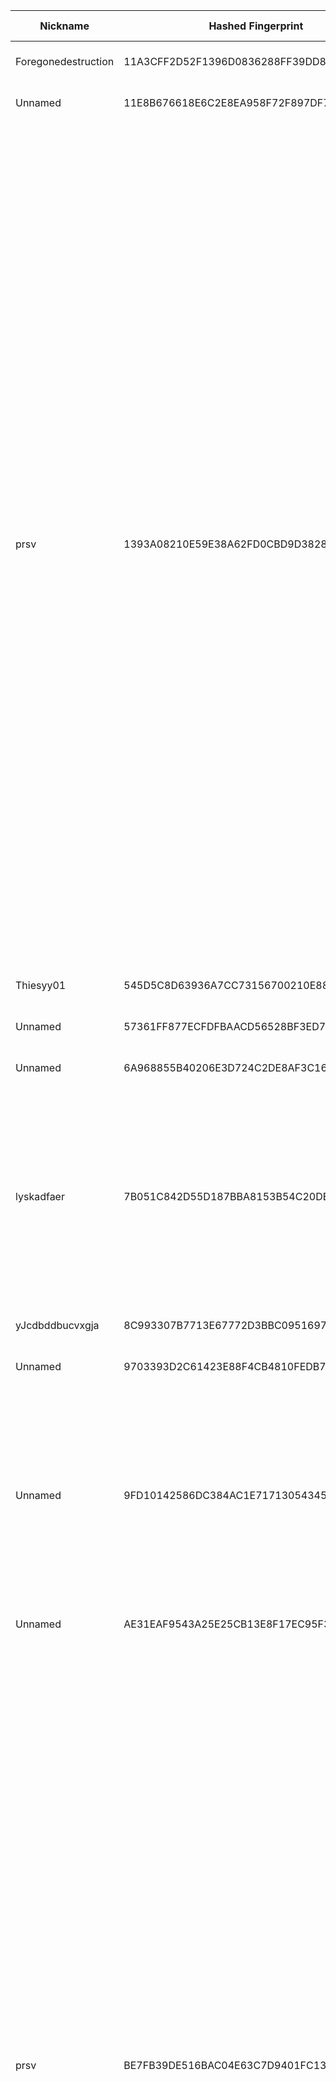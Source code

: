 | Nickname |  Hashed Fingerprint	| Or Addresses | Contact | Running | Flags | Last Seen | First Seen | Last Restarted | Advertised Bandwidth | Platform | Version | Version Status | Recommended Version | Verified hostnames | Exit policy |
|---|---|---|---|---|---|---|---|---|---|---|---|---|---|---|---|
|Foregonedestruction | 11A3CFF2D52F1396D0836288FF39DD89D3183FDB | ["194.102.38.164:443"] | N/A | true | Running, V2Dir, Valid | 2025-09-02 11:00:00 | 2025-09-02 09:00:00 | 2025-09-02 08:08:55 | 0 | Tor 0.4.8.10 on Linux | 0.4.8.10 | recommended | true | N/A | ["reject *:*"]|
|Unnamed | 11E8B676618E6C2E8EA958F72F897DF75711D65B | ["154.90.52.74:9000"] | N/A | true | Running, V2Dir, Valid | 2025-09-02 11:00:00 | 2025-09-02 04:00:00 | 2025-09-02 03:35:08 | 0 | Tor 0.4.8.14 on Linux | 0.4.8.14 | recommended | true | N/A | ["reject *:*"]|
|prsv | 1393A08210E59E38A62FD0CBD9D38287EFE11BD9 | ["178.17.58.159:9100"] | email:admin[]prsv.ch url:https://prsv.ch/ proof:uri-rsa ciissversion:2 | true | Exit, Running, V2Dir, Valid | 2025-09-02 11:00:00 | 2025-09-02 00:00:00 | 2025-09-01 22:57:29 | 0 | Tor 0.4.8.17 on Linux | 0.4.8.17 | recommended | true | N/A | ["reject 0.0.0.0/8:*","reject 169.254.0.0/16:*","reject 127.0.0.0/8:*","reject 192.168.0.0/16:*","reject 10.0.0.0/8:*","reject 172.16.0.0/12:*","reject 178.17.58.159:*","accept *:43","accept *:53","accept *:79-81","accept *:194","accept *:220","accept *:389","accept *:443","accept *:531","accept *:543-544","accept *:554","accept *:563","accept *:636","accept *:706","accept *:853","accept *:873","accept *:902-904","accept *:981","accept *:989-995","accept *:1194","accept *:1220","accept *:1293","accept *:1500","accept *:1533","accept *:1677","accept *:1723","accept *:1755","accept *:1863","accept *:2082","accept *:2083","accept *:2086-2087","accept *:2095-2096","accept *:2102-2104","accept *:3128","accept *:3690","accept *:4321","accept *:4643","accept *:5050","accept *:5190","accept *:5222-5223","accept *:5228","accept *:6660-6669","accept *:6679","accept *:6697","accept *:8000","accept *:8008","accept *:8074","accept *:8080","accept *:8082","accept *:8087-8088","accept *:8332-8333","accept *:8443","accept *:8888","accept *:9418","accept *:9999","accept *:10000","accept *:11371","accept *:19294","accept *:19638","accept *:50002","accept *:64738","reject *:*"]|
|Thiesyy01 | 545D5C8D63936A7CC73156700210E883A47F974F | ["152.53.190.33:9001","[2a00:11c0:5f:22f9:e47e:74ff:fe72:a4b2]:9001"] | tor@thies-block.de | true | Running, V2Dir, Valid | 2025-09-02 11:00:00 | 2025-09-02 02:00:00 | 2025-09-02 01:39:33 | 0 | Tor 0.4.8.16 on Linux | 0.4.8.16 | recommended | true | ["r1.thiesyy-it.de"] | ["reject *:*"]|
|Unnamed | 57361FF877ECFDFBAACD56528BF3ED792A5949B1 | ["38.54.13.34:9900"] | N/A | true | Running, V2Dir, Valid | 2025-09-02 11:00:00 | 2025-09-02 04:00:00 | 2025-09-02 03:42:24 | 0 | Tor 0.4.8.14 on Linux | 0.4.8.14 | recommended | true | N/A | ["reject *:*"]|
|Unnamed | 6A968855B40206E3D724C2DE8AF3C16E3D8F73D1 | ["154.205.129.174:9000"] | N/A | false | Running, V2Dir, Valid | 2025-09-02 08:00:00 | 2025-09-02 04:00:00 | 2025-09-02 03:17:45 | 0 | Tor 0.4.8.14 on Linux | 0.4.8.14 | recommended | true | N/A | ["reject *:*"]|
|lyskadfaer | 7B051C842D55D187BBA8153B54C20DEEE484C224 | ["94.74.164.253:9001"] | N/A | true | Exit, Running, V2Dir, Valid | 2025-09-02 11:00:00 | 2025-09-02 11:00:00 | 2025-09-02 10:09:57 | 0 | Tor 0.4.8.17 on Linux | 0.4.8.17 | recommended | true | N/A | ["reject 0.0.0.0/8:*","reject 169.254.0.0/16:*","reject 127.0.0.0/8:*","reject 192.168.0.0/16:*","reject 10.0.0.0/8:*","reject 172.16.0.0/12:*","reject 94.74.164.253:*","reject *:25","reject *:119","reject *:135-139","reject *:445","reject *:563","reject *:1214","reject *:4661-4666","reject *:6346-6429","reject *:6699","reject *:6881-6999","accept *:*"]|
|yJcdbddbucvxgja | 8C993307B7713E67772D3BBC09516972330990E9 | ["152.32.236.131:9002"] | martini4@outlook.com | true | Running, V2Dir, Valid | 2025-09-02 11:00:00 | 2025-09-02 08:00:00 | 2025-09-02 06:17:41 | 0 | Tor 0.4.8.17 on Linux | 0.4.8.17 | recommended | true | N/A | ["reject *:*"]|
|Unnamed | 9703393D2C61423E88F4CB4810FEDB7C738D409D | ["38.60.216.74:9000"] | N/A | true | Running, V2Dir, Valid | 2025-09-02 11:00:00 | 2025-09-02 04:00:00 | 2025-09-02 03:32:02 | 0 | Tor 0.4.8.14 on Linux | 0.4.8.14 | recommended | true | N/A | ["reject *:*"]|
|Unnamed | 9FD10142586DC384AC1E7171305434503E965F1B | ["72.60.25.77:9001","[2a02:4780:2d:c012::1]:9001"] | N/A | false | Exit, Running, Valid | 2025-09-02 10:00:00 | 2025-09-02 06:00:00 | 2025-09-02 04:14:30 | 0 | Tor 0.4.8.10 on Linux | 0.4.8.10 | recommended | true | ["srv936403.hstgr.cloud"] | ["reject 0.0.0.0/8:*","reject 169.254.0.0/16:*","reject 127.0.0.0/8:*","reject 192.168.0.0/16:*","reject 10.0.0.0/8:*","reject 172.16.0.0/12:*","reject 72.60.25.77:*","reject *:25","reject *:119","reject *:135-139","reject *:445","reject *:563","reject *:1214","reject *:4661-4666","reject *:6346-6429","reject *:6699","reject *:6881-6999","accept *:*"]|
|Unnamed | AE31EAF9543A25E25CB13E8F17EC95F30E518717 | ["212.8.252.28:13947"] | N/A | true | Running, V2Dir, Valid | 2025-09-02 11:00:00 | 2025-09-02 06:00:00 | 2025-09-02 05:30:55 | 0 | Tor 0.4.8.17 on Linux | 0.4.8.17 | recommended | true | ["212-8-252-28.hosted-by-worldstream.net"] | ["reject *:*"]|
|prsv | BE7FB39DE516BAC04E63C7D9401FC13AFFBAA375 | ["178.17.58.159:9000"] | email:admin[]prsv.ch url:https://prsv.ch/ proof:uri-rsa ciissversion:2 | true | Exit, Running, V2Dir, Valid | 2025-09-02 11:00:00 | 2025-09-02 00:00:00 | 2025-09-01 22:57:27 | 0 | Tor 0.4.8.17 on Linux | 0.4.8.17 | recommended | true | N/A | ["reject 0.0.0.0/8:*","reject 169.254.0.0/16:*","reject 127.0.0.0/8:*","reject 192.168.0.0/16:*","reject 10.0.0.0/8:*","reject 172.16.0.0/12:*","reject 178.17.58.159:*","accept *:43","accept *:53","accept *:79-81","accept *:194","accept *:220","accept *:389","accept *:443","accept *:531","accept *:543-544","accept *:554","accept *:563","accept *:636","accept *:706","accept *:853","accept *:873","accept *:902-904","accept *:981","accept *:989-995","accept *:1194","accept *:1220","accept *:1293","accept *:1500","accept *:1533","accept *:1677","accept *:1723","accept *:1755","accept *:1863","accept *:2082","accept *:2083","accept *:2086-2087","accept *:2095-2096","accept *:2102-2104","accept *:3128","accept *:3690","accept *:4321","accept *:4643","accept *:5050","accept *:5190","accept *:5222-5223","accept *:5228","accept *:6660-6669","accept *:6679","accept *:6697","accept *:8000","accept *:8008","accept *:8074","accept *:8080","accept *:8082","accept *:8087-8088","accept *:8332-8333","accept *:8443","accept *:8888","accept *:9418","accept *:9999","accept *:10000","accept *:11371","accept *:19294","accept *:19638","accept *:50002","accept *:64738","reject *:*"]|
|prsv | C7CBB1D0CA7CC7805C258ACD8FAF3D1FA64FB835 | ["178.17.58.159:9200"] | email:admin[]prsv.ch url:https://prsv.ch/ proof:uri-rsa ciissversion:2 | true | Exit, Running, V2Dir, Valid | 2025-09-02 11:00:00 | 2025-09-02 00:00:00 | 2025-09-01 22:57:31 | 0 | Tor 0.4.8.17 on Linux | 0.4.8.17 | recommended | true | N/A | ["reject 0.0.0.0/8:*","reject 169.254.0.0/16:*","reject 127.0.0.0/8:*","reject 192.168.0.0/16:*","reject 10.0.0.0/8:*","reject 172.16.0.0/12:*","reject 178.17.58.159:*","accept *:43","accept *:53","accept *:79-81","accept *:194","accept *:220","accept *:389","accept *:443","accept *:531","accept *:543-544","accept *:554","accept *:563","accept *:636","accept *:706","accept *:853","accept *:873","accept *:902-904","accept *:981","accept *:989-995","accept *:1194","accept *:1220","accept *:1293","accept *:1500","accept *:1533","accept *:1677","accept *:1723","accept *:1755","accept *:1863","accept *:2082","accept *:2083","accept *:2086-2087","accept *:2095-2096","accept *:2102-2104","accept *:3128","accept *:3690","accept *:4321","accept *:4643","accept *:5050","accept *:5190","accept *:5222-5223","accept *:5228","accept *:6660-6669","accept *:6679","accept *:6697","accept *:8000","accept *:8008","accept *:8074","accept *:8080","accept *:8082","accept *:8087-8088","accept *:8332-8333","accept *:8443","accept *:8888","accept *:9418","accept *:9999","accept *:10000","accept *:11371","accept *:19294","accept *:19638","accept *:50002","accept *:64738","reject *:*"]|
|FreddieTORcury | CBEB3B363FF5389B83FFB087C334ABBE67C85BFA | ["174.91.123.41:9001"] | Don't Be So Fuckin' Nosey! | true | Running, V2Dir, Valid | 2025-09-02 11:00:00 | 2025-09-02 03:00:00 | 2025-09-02 01:57:27 | 0 | Tor 0.4.8.14 on Linux | 0.4.8.14 | recommended | true | ["bras-base-clwdon2201w-grc-47-174-91-123-41.dsl.bell.ca"] | ["reject *:*"]|
|Unnamed | D69F498B9901DB1B16293AA4B5A9FAA383A21551 | ["154.205.129.123:9000"] | N/A | true | Running, V2Dir, Valid | 2025-09-02 11:00:00 | 2025-09-02 04:00:00 | 2025-09-02 03:44:40 | 0 | Tor 0.4.8.14 on Linux | 0.4.8.14 | recommended | true | N/A | ["reject *:*"]|
|prsv | D9B8761D9D553B08716E0A24AEBF7D5808E175BF | ["178.17.58.159:9300"] | email:admin[]prsv.ch url:https://prsv.ch/ proof:uri-rsa ciissversion:2 | true | Exit, Running, V2Dir, Valid | 2025-09-02 11:00:00 | 2025-09-02 00:00:00 | 2025-09-01 22:57:34 | 0 | Tor 0.4.8.17 on Linux | 0.4.8.17 | recommended | true | N/A | ["reject 0.0.0.0/8:*","reject 169.254.0.0/16:*","reject 127.0.0.0/8:*","reject 192.168.0.0/16:*","reject 10.0.0.0/8:*","reject 172.16.0.0/12:*","reject 178.17.58.159:*","accept *:43","accept *:53","accept *:79-81","accept *:194","accept *:220","accept *:389","accept *:443","accept *:531","accept *:543-544","accept *:554","accept *:563","accept *:636","accept *:706","accept *:853","accept *:873","accept *:902-904","accept *:981","accept *:989-995","accept *:1194","accept *:1220","accept *:1293","accept *:1500","accept *:1533","accept *:1677","accept *:1723","accept *:1755","accept *:1863","accept *:2082","accept *:2083","accept *:2086-2087","accept *:2095-2096","accept *:2102-2104","accept *:3128","accept *:3690","accept *:4321","accept *:4643","accept *:5050","accept *:5190","accept *:5222-5223","accept *:5228","accept *:6660-6669","accept *:6679","accept *:6697","accept *:8000","accept *:8008","accept *:8074","accept *:8080","accept *:8082","accept *:8087-8088","accept *:8332-8333","accept *:8443","accept *:8888","accept *:9418","accept *:9999","accept *:10000","accept *:11371","accept *:19294","accept *:19638","accept *:50002","accept *:64738","reject *:*"]|
